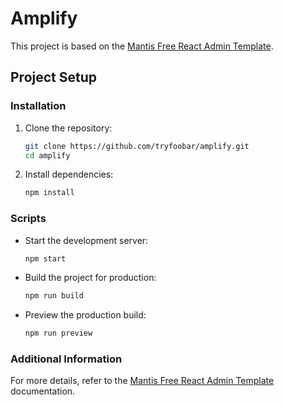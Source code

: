 # Amplify

This project is based on the [Mantis Free React Admin Template](https://github.com/codedthemes/mantis-free-react-admin-template).

## Project Setup

### Installation

1. Clone the repository:
    ```sh
    git clone https://github.com/tryfoobar/amplify.git
    cd amplify
    ```

2. Install dependencies:
    ```sh
    npm install
    ```

### Scripts

- Start the development server:
    ```sh
    npm start
    ```

- Build the project for production:
    ```sh
    npm run build
    ```

- Preview the production build:
    ```sh
    npm run preview
    ```

### Additional Information

For more details, refer to the [Mantis Free React Admin Template](https://github.com/codedthemes/mantis-free-react-admin-template) documentation.